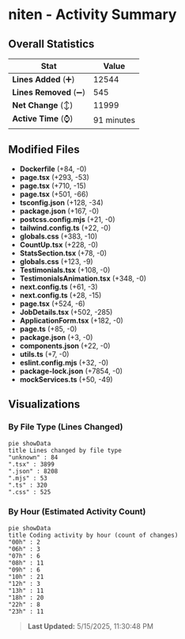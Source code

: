 # niten - Activity Summary 

## Overall Statistics

| Stat                   | Value                                                             |
| ---------------------- | ----------------------------------------------------------------- |
| **Lines Added** (➕)   | 12544                                          |
| **Lines Removed** (➖) | 545                                        |
| **Net Change** (↕)    | 11999                |
| **Active Time** (⌚)   | 91 minutes |


## Modified Files
- **Dockerfile** (+84, -0)
- **page.tsx** (+293, -53)
- **page.tsx** (+710, -15)
- **page.tsx** (+501, -66)
- **tsconfig.json** (+128, -34)
- **package.json** (+167, -0)
- **postcss.config.mjs** (+21, -0)
- **tailwind.config.ts** (+22, -0)
- **globals.css** (+383, -10)
- **CountUp.tsx** (+228, -0)
- **StatsSection.tsx** (+78, -0)
- **globals.css** (+123, -9)
- **Testimonials.tsx** (+108, -0)
- **TestimonialsAnimation.tsx** (+348, -0)
- **next.config.ts** (+61, -3)
- **next.config.ts** (+28, -15)
- **page.tsx** (+524, -6)
- **JobDetails.tsx** (+502, -285)
- **ApplicationForm.tsx** (+182, -0)
- **page.ts** (+85, -0)
- **package.json** (+3, -0)
- **components.json** (+22, -0)
- **utils.ts** (+7, -0)
- **eslint.config.mjs** (+32, -0)
- **package-lock.json** (+7854, -0)
- **mockServices.ts** (+50, -49)

## Visualizations

### By File Type (Lines Changed)

```mermaid
pie showData
title Lines changed by file type
"unknown" : 84
".tsx" : 3899
".json" : 8208
".mjs" : 53
".ts" : 320
".css" : 525
```

### By Hour (Estimated Activity Count)

```mermaid
pie showData
title Coding activity by hour (count of changes)
"00h" : 2
"06h" : 3
"07h" : 6
"08h" : 11
"09h" : 6
"10h" : 21
"12h" : 3
"13h" : 11
"18h" : 20
"22h" : 8
"23h" : 11
```


> **Last Updated:** 5/15/2025, 11:30:48 PM